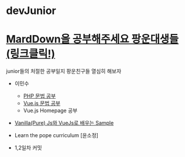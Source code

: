 # devJunior

# [MardDown을 공부해주세요 팡운대생들(링크클릭!)](https://heropy.blog/2017/09/30/markdown/)
junior들의 처절한 공부일지
팡운친구들 열심히 해보자
- 이민수
  - [PHP 문법 공부](https://opentutorials.org/course/3018/233 ) 
  - [Vue.js 문법 공부](https://www.zooo.kr/fxbbs/f_view.php?i_code=program&CATEGORY=49&admin_mode=&PAGE=2&i_id=258&i_key=&i_value=&i_order=&i_order_exec=)
  - Vue.js Homepage 공부 

 - [Vanilla(Pure) Js와 VueJs로 배우는 Sample](https://www.inflearn.com/course/%EC%88%9C%EC%88%98js-vuejs-%EA%B0%9C%EB%B0%9C-%EA%B0%95%EC%A2%8C/dashboard)

 - Learn the pope curriculum 
[윤소정]
 - 1,2일차 커밋
